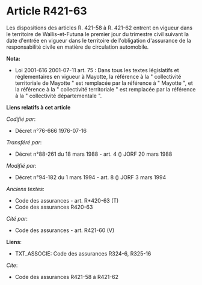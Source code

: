 # Article R421-63

Les dispositions des articles R. 421-58 à R. 421-62 entrent en vigueur dans le territoire de Wallis-et-Futuna le premier jour
du trimestre civil suivant la date d'entrée en vigueur dans le territoire de l'obligation d'assurance de la responsabilité
civile en matière de circulation automobile.

**Nota:**

- Loi 2001-616 2001-07-11 art. 75 : Dans tous les textes législatifs et réglementaires en vigueur à Mayotte, la référence à
la " collectivité territoriale de Mayotte " est remplacée par la référence à " Mayotte ", et la référence à la " collectivité
territoriale " est remplacée par la référence à la " collectivité départementale ".

**Liens relatifs à cet article**

_Codifié par_:

  - Décret n°76-666 1976-07-16

_Transféré par_:

  - Décret n°88-261 du 18 mars 1988 - art. 4 () JORF 20 mars 1988

_Modifié par_:

  - Décret n°94-182 du 1 mars 1994 - art. 8 () JORF 3 mars 1994

_Anciens textes_:

  - Code des assurances - art. R*420-63 (T)
  - Code des assurances R420-63

_Cité par_:

  - Code des assurances - art. R421-60 (V)

**Liens**:

  - TXT_ASSOCIE: Code des assurances R324-6, R325-16

_Cite_:

  - Code des assurances R421-58 à R421-62
